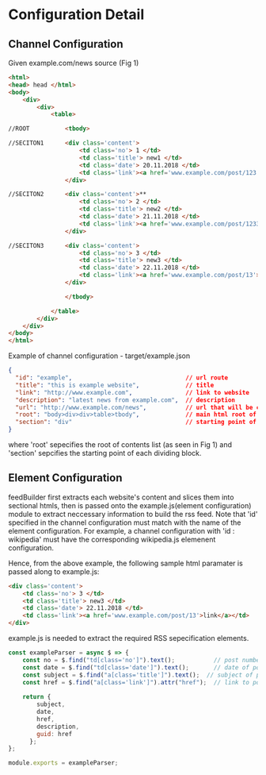 # Configuration Detail

## Channel Configuration

Given example.com/news source (Fig 1)
```html
<html>
<head> head </html>
<body>
    <div>
        <div>
            <table>
```
```html
//ROOT          <tbody>

//SECITON1      <div class='content'>
                    <td class='no'> 1 </td>
                    <td class='title'> new1 </td>
                    <td class='date'> 20.11.2018 </td>
                    <td class='link'><a href='www.example.com/post/123'>link</a></td>
                </div>

//SECITON2      <div class='content'>**
                    <td class='no'> 2 </td>
                    <td class='title'> new2 </td>
                    <td class='date'> 21.11.2018 </td>
                    <td class='link'><a href='www.example.com/post/1233'>link</a></td>
                </div>

//SECITON3      <div class='content'>
                    <td class='no'> 3 </td>
                    <td class='title'> new3 </td>
                    <td class='date'> 22.11.2018 </td>
                    <td class='link'><a href='www.example.com/post/13'>link</a></td>
                </div>

                </tbody>
```
```html  
            </table>
        </div>
    </div>
</body>
</html>
```

Example of channel configuration - target/example.json
```json
{
  "id": "example",                                // url route
  "title": "this is example website",             // title
  "link": "http://www.example.com",               // link to website
  "description": "latest news from example.com",  // description
  "url": "http://www.example.com/news",           // url that will be creating list of rss
  "root": "body>div>div>table>tbody",             // main html root of elements, see below
  "section": "div"                                // starting point of each element
}
```

where 'root' sepecifies the root of contents list (as seen in Fig 1) and 'section' sepcifies the starting point of each dividing block.

## Element Configuration

feedBuilder first extracts each website's content and slices them into sectional htmls, then is passed onto the example.js(element configuration) module to extract neccessary information to build the rss feed. Note that 'id' specified in the channel configuration must match with the name of the element configuration. For example, a channel configuration with 'id : wikipedia' must have the corresponding wikipedia.js elemenent configuration.

Hence, from the above example, the following sample html paramater is passed along to example.js:
```html
<div class='content'>
    <td class='no'> 3 </td>
    <td class='title'> new3 </td>
    <td class='date'> 22.11.2018 </td>
    <td class='link'><a href='www.example.com/post/13'>link</a></td>
</div>
```

example.js is needed to extract the required RSS sepecification elements.
```javascript
const exampleParser = async $ => {
    const no = $.find("td[class='no']").text();           // post number
    const date = $.find("td[class='date']").text();       // date of post
    const subject = $.find("a[class='title']").text();  // subject of post
    const href = $.find("a[class='link']").attr("href");  // link to post
    
    return {
        subject,
        date,
        href,
        description,
        guid: href
      };
};

module.exports = exampleParser;
```